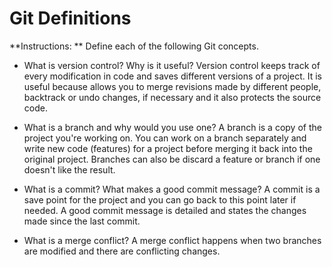 # Git Definitions

**Instructions: ** Define each of the following Git concepts.

* What is version control?  Why is it useful?
Version control keeps track of every modification in code and saves different versions of a project. It is useful because allows you to merge revisions made by different people, backtrack or undo changes, if necessary and it also protects the source code. 

* What is a branch and why would you use one?
A branch is a copy of the project you're working on. You can work on a branch separately and write new code (features) for a project before merging it back into the original project. Branches can also be discard a feature or branch if one doesn't like the result.

* What is a commit? What makes a good commit message?
A commit is a save point for the project and you can go back to this point later if needed. A good commit message is detailed and states the changes made since the last commit. 

* What is a merge conflict?
A merge conflict happens when two branches are modified and there are conflicting changes. 
